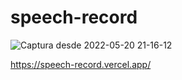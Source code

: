 # speech-record
![Captura desde 2022-05-20 21-16-12](https://user-images.githubusercontent.com/87668648/169626594-270da56f-6777-47ac-83da-6f64941b25c9.png)

https://speech-record.vercel.app/
